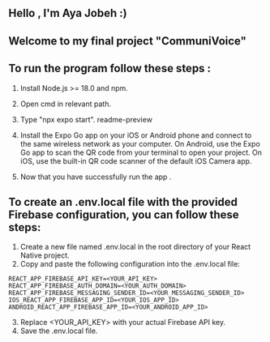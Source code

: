 ## Hello , I'm Aya Jobeh :)
## Welcome to my final project "CommuniVoice"

## To run the program follow these steps :
1. Install Node.js >= 18.0 and npm.
2. Open cmd in relevant path.
3. Type "npx expo start".
readme-preview

4. Install the Expo Go app on your iOS or Android phone and connect to the same wireless network as your computer. On Android, use the Expo Go app to scan the QR code from your terminal to open your project. On iOS, use the built-in QR code scanner of the default iOS Camera app.
5. Now that you have successfully run the app .


## To create an .env.local file with the provided Firebase configuration, you can follow these steps:
1. Create a new file named .env.local in the root directory of your React Native project.
2. Copy and paste the following configuration into the .env.local file:

```
REACT_APP_FIREBASE_API_KEY=<YOUR_API_KEY>
REACT_APP_FIREBASE_AUTH_DOMAIN=<YOUR_AUTH_DOMAIN>
REACT_APP_FIREBASE_MESSAGING_SENDER_ID=<YOUR_MESSAGING_SENDER_ID>
IOS_REACT_APP_FIREBASE_APP_ID=<YOUR_IOS_APP_ID>
ANDROID_REACT_APP_FIREBASE_APP_ID=<YOUR_ANDROID_APP_ID>
```

3. Replace <YOUR_API_KEY> with your actual Firebase API key.
4. Save the .env.local file.

